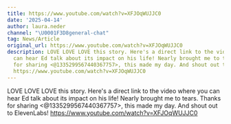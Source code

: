 ```yaml
---
title: https://www.youtube.com/watch?v=XFJOqWUJJC0
date: '2025-04-14'
author: laura.neder
channel: "\U0001F3D8general-chat"
tag: News/Article
original_url: https://www.youtube.com/watch?v=XFJOqWUJJC0
description: LOVE LOVE LOVE this story. Here's a direct link to the video where you
  can hear Ed talk about its impact on his life! Nearly brought me to tears. Thanks
  for sharing <@1335299567440367757>, this made my day. And shout out to ElevenLabs!
  https://www.youtube.com/watch?v=XFJOqWUJJC0
---
```


LOVE LOVE LOVE this story. Here's a direct link to the video where you can hear Ed talk about its impact on his life! Nearly brought me to tears. Thanks for sharing <@1335299567440367757>, this made my day. And shout out to ElevenLabs! https://www.youtube.com/watch?v=XFJOqWUJJC0